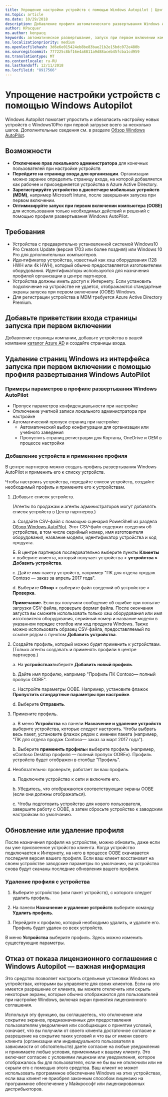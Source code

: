```yaml
---
title: Упрощение настройки устройств с помощью Windows Autopilot | Центр партнеров
ms.topic: article
ms.date: 10/29/2018
description: Добавление профиля автоматического развертывания Windows AutoPilot в Центре партнеров для упрощения настройки устройств с помощью Windows Autopilot
author: KPacquer
ms.author: kenpacq
keywords: автоматическое развертывание, запуск при первом включении компьютера, экраны входа, autopilot, windows autopilot, microsoft autopilot, zero-touch deployment, oobe, login screens
ms.localizationpriority: medium
ms.openlocfilehash: 3d6e6e015424eb8be83bae21b2e15bdc072e480b
ms.sourcegitcommit: 777225c8bf16e4a8811a9d88aceb45fcba1cd959
ms.translationtype: MT
ms.contentlocale: ru-RU
ms.lasthandoff: 12/11/2018
ms.locfileid: "8917566"
---
```

<!--Maggie, 12/7/18 - removed line telling indirect resellers to go through their indirect providers for autopilot stuff as per Bhavya Chopra in bug 19841770.-->

# <a name="simplify-device-setup-with-windows-autopilot"></a>Упрощение настройки устройств с помощью Windows Autopilot 

Windows Autopilot помогает упростить и обезопасить настройку новых устройств с Windows10Pro при первой загрузке всего за несколько шагов. Дополнительные сведения см. в разделе [Обзор Windows AutoPilot](https://docs.microsoft.com/windows/deployment/windows-10-auto-pilot).

## <a name="features"></a>Возможности

- **Отключение прав локального администратора** для конечных пользователей при настройке устройств
- **Перейдите на страницу входа для организации**. Организации можно заранее определить страницу входа, на которой добавляется как рабочее и присоединяется устройства в Azure Active Directory.
- **Зарегистрируйте устройство в диспетчере мобильных устройств (MDM)**, например Microsoft Intune, после завершения запуска при первом включении.
- **Оптимизируйте запуск при первом включении компьютера (OOBE)** для использования только необходимых действий и решений с помощью профиля развертывания Windows AutoPilot.

## <a name="requirements"></a>Требования

- Устройства с предварительно установленной системой Windows10 Pro Creators Update (версия 1703 или более поздняя) или Windows 10 Pro для дополнительных компьютеров.
- Идентификатор устройства, известный как хэш оборудования (128 HWH или 4k HWH), который обычно предоставляется изготовителем оборудования. Идентификаторы используются для назначения профилей организации в центре партнеров.
- Устройства должны иметь доступ к Интернету. Если установить подключение на устройстве не удается, отображаются стандартные экраны запуска при первом включении (OOBE) Windows.
- Для регистрации устройства в MDM требуется Azure Active Directory Premium.

## <a name="add-company-branded-sign-in-pages-to-oobe"></a>Добавьте приветствии входа страницы запуска при первом включении

Добавление страницы компании, добавьте устройства в вашей компании [каталог Azure AD](https://go.microsoft.com/fwlink/?linkid=848958) и создайте страницы входа.

## <a name="remove-windows-pages-from-oobe-with-a-windows-autopilot-deployment-profile"></a>Удаление страниц Windows из интерфейса запуска при первом включении с помощью профиля развертывания Windows AutoPilot

### <a name="examples-of-settings-in-a-windows-autopilot-deployment-profile"></a>Примеры параметров в профиле развертывания Windows AutoPilot

- Пропуск параметров конфиденциальности при настройке
- Отключение учетной записи локального администратора при настройке
- Автоматический пропуск страниц при настройке
  - Автоматический выбор конфигурации для организации или учебного заведения
  - Пропустить страниц регистрации для Кортаны, OneDrive и OEM в процессе настройки

### <a name="add-devices-and-apply-a-profile"></a>Добавление устройств и применение профиля

В центре партнеров можно создать профиль развертывания Windows AutoPilot и применить его к списку устройств.

Чтобы настроить устройства, передайте список устройств, создайте необходимый профиль и примените его к устройствам.

1.  Добавьте список устройств.

    (Агенты по продажам и агенты администраторов могут добавлять список устройств в Центр партнеров.)

    а. Создайте CSV-файл с помощью сценария PowerShell из раздела [Обзор Windows AutoPilot](https://docs.microsoft.com/windows/deployment/windows-10-auto-pilot). Этот CSV-файл содержит сведения об устройстве, в том числе серийный номер, имя изготовителя оборудования, название модели, идентификатор устройства и код продукта. 

    Б. В центре партнеров последовательно выберите пункты **Клиенты** > выберите клиента, который получает устройства > **устройства > Добавить устройства**.

    c. Дайте имя пакету устройств, например "ПК для отдела продаж Contoso — заказ за апрель 2017 года". 

    d. Выберите **Обзор** > выберите файл сведений об устройстве > **Проверка**.

    **Примечание.** Если вы получили сообщение об ошибке при попытке загрузки CSV-файла, проверьте формат файла. После окончания августа вы сможете использовать только хэш оборудования или имя изготовителя оборудования, серийный номер и название модели в указанном порядке столбов или код продукта Windows. Также можно использовать образец CSV-файла, предоставляемый по ссылке рядом с пунктом **Добавить устройства**.

2.  Создайте профиль, который можно будет применить к устройствам. (Только агенты создавать и применять профили в центре партнеров.)

    а.  На **устройствах**выберите **Добавить новый профиль**.

    b.  Дайте имя профилю, например "Профиль ПК Contoso— полный пропуск OOBE".

    c.  Настройте параметры OOBE. Например, установите флажок **Пропустить стандартные параметры при настройке**.

    d.  Выберите **Отправить**.

3.  Примените профиль.

    a.  В меню **Устройства** на панели **Назначение и удаление устройств** выберите устройства, которые следует настроить. Чтобы выбрать весь пакет, установите флажок рядом с именем пакета (например, "ПК для отдела продаж Contoso— заказ за март 2017 года").

    b.  Выберите **применить профиль**и выберите профиль (например, «Contoso Desktop профиля — полный пропуск OOBE»). Профиль устройств будет отображен в столбце "Профиль".

4.  Необязательно: проверьте, работает ли ваш профиль.

    a.  Подключите устройство к сети и включите его.

    b.  Убедитесь, что отображаются соответствующие экраны OOBE (если они должны отображаться).

    c.  Чтобы подготовить устройство для нового пользователя, завершите работу с OOBE, а затем сбросьте устройство к заводским настройкам по умолчанию.

## <a name="to-update-or-delete-a-profile"></a>Обновление или удаление профиля 

После назначения профиля на устройстве, можно обновить, даже если вы уже присвоенное устройство клиента. Когда устройство подключается к Интернету, на него в процессе OOBE скачивается последняя версия вашего профиля. Если ваш клиент восстановит на своем устройстве заводские параметры по умолчанию, на устройство снова будут скачаны последние обновления вашего профиля. 

### <a name="remove-a-profile-from-a-device"></a>Удаление профиля с устройства

1. Выберите устройство (или пакет устройств), с которого следует удалить профиль. 

2. На панели **Назначение и удаление устройств** выберите команду **Удалить профиль**.

3. Перейдите к профилю, который необходимо удалить, и удалите его. Профиль будет удален со всех устройств.

В меню **Устройства** выберите профиль. Здесь можно изменить существующие параметры.

## <a name="windows-autopilot-eula-dismissal--important-information"></a>Отказ от показа лицензионного соглашения с Windows Autopilot — важная информация

Это средство позволяет настроить отдельные установки Windows на устройствах, которыми вы управляете для своих клиентов. Если на это имеется разрешение от клиента, вы можете отключить или скрыть некоторые экраны, которые обычно отображаются для пользователей при настройке Windows, включая экран принятия лицензионного соглашения. 

Используя эту функцию, вы соглашаетесь, что отключение или сокрытие экранов, предназначенных для предоставления пользователям уведомления или сообщающих о принятии условий, означает, что вы получили от своего клиента достаточное согласие и разрешение на сокрытие таких условий и что вы от имени своего клиента (организации или индивидуального пользователя в зависимости от обстоятельств) даете согласие на любые уведомления и принимаете любые условия, применимые к вашему клиенту. Это включает согласие с условиями лицензии или уведомления, которое отображалось бы для пользователя, если не бы вы не отключили или не скрыли его с помощью этого средства. Ваш клиент не может использовать программное обеспечение Windows на этих устройствах, если ваш клиент не приобрел законным способом лицензию на программное обеспечение у Майкрософт или лицензированных дистрибьюторов.
